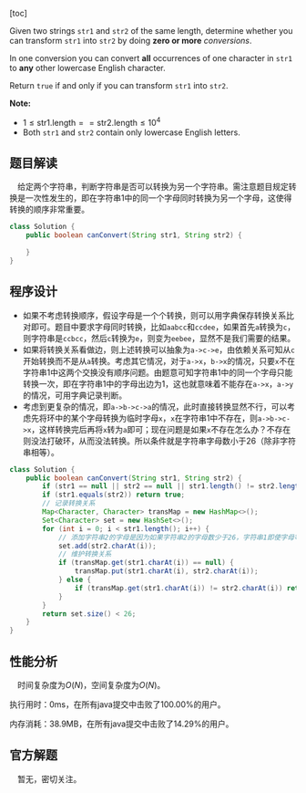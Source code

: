 [toc]

Given two strings `str1` and `str2` of the same length, determine whether you can transform `str1` into `str2` by doing **zero or more** *conversions*.

In one conversion you can convert **all** occurrences of one character in `str1` to **any** other lowercase English character.

Return `true` if and only if you can transform `str1` into `str2`.



**Note:**

* $1 \le \text{str1.length} == \text{str2.length} \le 10^4$
* Both `str1` and `str2` contain only lowercase English letters.



## 题目解读

&emsp;给定两个字符串，判断字符串是否可以转换为另一个字符串。需注意题目规定转换是一次性发生的，即在字符串1中的同一个字母同时转换为另一个字母，这使得转换的顺序非常重要。

```java
class Solution {
    public boolean canConvert(String str1, String str2) {
    
    }
}
```

## 程序设计

* 如果不考虑转换顺序，假设字母是一个个转换，则可以用字典保存转换关系比对即可。题目中要求字母同时转换，比如`aabcc`和`ccdee`，如果首先`a`转换为`c`，则字符串是`ccbcc`，然后`c`转换为`e`，则变为`eebee`，显然不是我们需要的结果。
* 如果将转换关系看做边，则上述转换可以抽象为`a->c->e`，由依赖关系可知从`c`开始转换而不是从`a`转换。考虑其它情况，对于`a->x`，`b->x`的情况，只要`x`不在字符串1中这两个交换没有顺序问题。由题意可知字符串1中的同一个字母只能转换一次，即在字符串1中的字母出边为1，这也就意味着不能存在`a->x`，`a->y`的情况，可用字典记录判断。
* 考虑到更复杂的情况，即`a->b->c->a`的情况，此时直接转换显然不行，可以考虑先将环中的某个字母转换为临时字母`x`，`x`在字符串1中不存在，则`a->b->c->x`，这样转换完后再将`x`转为`a`即可；现在问题是如果`x`不存在怎么办？不存在则没法打破环，从而没法转换。所以条件就是字符串字母数小于$26$（除非字符串相等）。

```java
class Solution {
    public boolean canConvert(String str1, String str2) {
        if (str1 == null || str2 == null || str1.length() != str2.length()) throw new IllegalArgumentException("invalid param");
        if (str1.equals(str2)) return true;
        // 记录转换关系
        Map<Character, Character> transMap = new HashMap<>();
        Set<Character> set = new HashSet<>();
        for (int i = 0; i < str1.length(); i++) {
            // 添加字符串2的字母是因为如果字符串2的字母数少于26，字符串1即使字母等于26，意味者存在多个字母转为同一个字母，合法，而如果字符串2字母数为26，则字符串1字母数必然为26（否则map判断会返回false），故根据字符串2判断环路
            set.add(str2.charAt(i));
            // 维护转换关系
            if (transMap.get(str1.charAt(i)) == null) {
                transMap.put(str1.charAt(i), str2.charAt(i));
            } else {
                if (transMap.get(str1.charAt(i)) != str2.charAt(i)) return false;
            }
        }
        return set.size() < 26;
    }
}
```

## 性能分析

&emsp;时间复杂度为$O(N)$，空间复杂度为$O(N)$。

执行用时：0ms，在所有java提交中击败了100.00%的用户。

内存消耗：38.9MB，在所有java提交中击败了14.29%的用户。

## 官方解题

&emsp;暂无，密切关注。